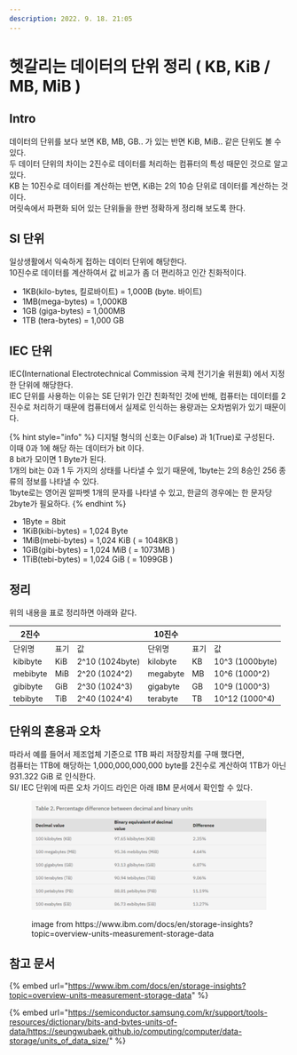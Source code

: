 ```yaml
---
description: 2022. 9. 18. 21:05
---
```


# 헷갈리는 데이터의 단위 정리 ( KB, KiB / MB, MiB )

## Intro

데이터의 단위를 보다 보면 KB, MB, GB.. 가 있는 반면 KiB, MiB.. 같은 단위도 볼 수 있다.\
두 데이터 단위의 차이는 2진수로 데이터를 처리하는 컴퓨터의 특성 때문인 것으로 알고 있다.\
KB 는 10진수로 데이터를 계산하는 반면, KiB는 2의 10승 단위로 데이터를 계산하는 것이다.\
머릿속에서 파편화 되어 있는 단위들을 한번 정확하게 정리해 보도록 한다.



## SI 단위

일상생활에서 익숙하게 접하는 데이터 단위에 해당한다.\
10진수로 데이터를 계산하여서 값 비교가 좀 더 편리하고 인간 친화적이다.

* 1KB(kilo-bytes, 킬로바이트) = 1,000B (byte. 바이트)
* 1MB(mega-bytes) = 1,000KB
* 1GB (giga-bytes) = 1,000MB
* 1TB (tera-bytes) = 1,000 GB



## IEC 단위

IEC(International Electrotechnical Commission 국제 전기기술 위원회) 에서 지정한 단위에 해당한다.\
IEC 단위를 사용하는 이유는 SE 단위가 인간 친화적인 것에 반해, 컴퓨터는 데이터를 2진수로 처리하기 때문에 컴퓨터에서 실제로 인식하는 용량과는 오차범위가 있기 때문이다.

{% hint style="info" %}
디지털 형식의 신호는 0(False) 과 1(True)로 구성된다.\
이때 0과 1에 해당 하는 데이터가 bit 이다.\
8 bit가 모이면 1 Byte가 된다.\
1개의 bit는 0과 1 두 가지의 상태를 나타낼 수 있기 때문에, 1byte는 2의 8승인 256 종류의 정보를 나타낼 수 있다.\
1byte로는 영어권 알파벳 1개의 문자를 나타낼 수 있고, 한글의 경우에는 한 문자당 2byte가 필요하다.
{% endhint %}

* 1Byte = 8bit
* 1KiB(kibi-bytes) = 1,024 Byte
* 1MiB(mebi-bytes) = 1,024 KiB ( = 1048KB )
* 1GiB(gibi-bytes) = 1,024 MiB ( = 1073MB )
* 1TiB(tebi-bytes) = 1,024 GiB ( = 1099GB )



## **정리**

위의 내용을 표로 정리하면 아래와 같다.

| **2진수**   |      |                 | **10진수**  |     |                  |
| --------- | ---- | --------------- | --------- | --- | ---------------- |
| 단위명       | 표기   | 값               | 단위명       | 표기  | 값                |
| kibibyte  | KiB  | 2^10 (1024byte) | kilobyte  | KB  | 10^3 (1000byte)  |
| mebibyte  | MiB  | 2^20 (1024^2)   | megabyte  | MB  | 10^6 (1000^2)    |
| gibibyte  | GiB  | 2^30 (1024^3)   | gigabyte  | GB  | 10^9 (1000^3)    |
| tebibyte  | TiB  | 2^40 (1024^4)   | terabyte  | TB  | 10^12 (1000^4)   |



## 단위의 혼용과 오차

따라서 예를 들어서 제조업체 기준으로 1TB 짜리 저장장치를 구매 했다면,\
컴퓨터는 1TB에 해당하는 1,000,000,000,000 byte를 2진수로 계산하여 1TB가 아닌 931.322 GiB 로 인식한다.\
SI/ IEC 단위에 따른 오차 가이드 라인은 아래 IBM 문서에서 확인할 수 있다.

<figure><img src="../../.gitbook/assets/image.png" alt=""><figcaption><p>image from https://www.ibm.com/docs/en/storage-insights?topic=overview-units-measurement-storage-data</p></figcaption></figure>



## 참고 문서

{% embed url="https://www.ibm.com/docs/en/storage-insights?topic=overview-units-measurement-storage-data" %}

{% embed url="https://semiconductor.samsung.com/kr/support/tools-resources/dictionary/bits-and-bytes-units-of-data/https://seungwubaek.github.io/computing/computer/data-storage/units_of_data_size/" %}

